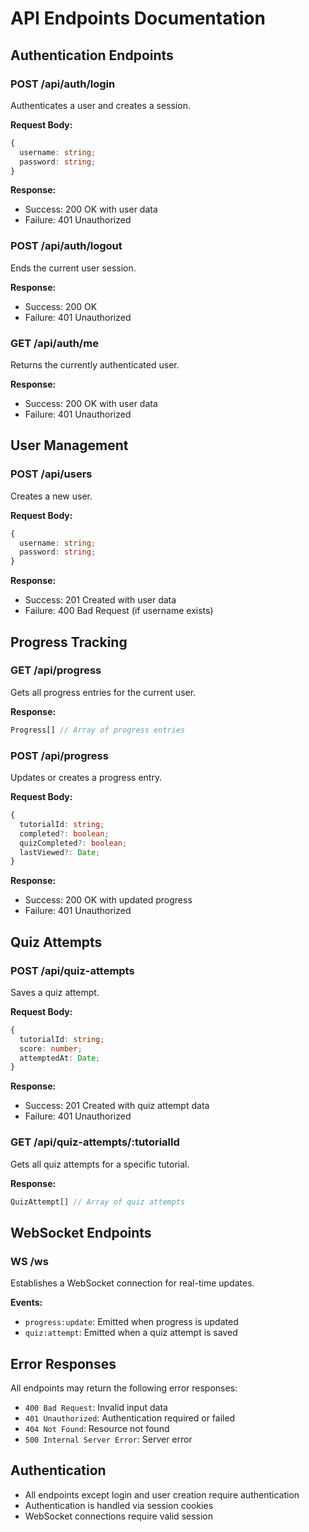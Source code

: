 # API Endpoints Documentation

## Authentication Endpoints

### POST /api/auth/login

Authenticates a user and creates a session.

**Request Body:**

```typescript
{
  username: string;
  password: string;
}
```

**Response:**

- Success: 200 OK with user data
- Failure: 401 Unauthorized

### POST /api/auth/logout

Ends the current user session.

**Response:**

- Success: 200 OK
- Failure: 401 Unauthorized

### GET /api/auth/me

Returns the currently authenticated user.

**Response:**

- Success: 200 OK with user data
- Failure: 401 Unauthorized

## User Management

### POST /api/users

Creates a new user.

**Request Body:**

```typescript
{
  username: string;
  password: string;
}
```

**Response:**

- Success: 201 Created with user data
- Failure: 400 Bad Request (if username exists)

## Progress Tracking

### GET /api/progress

Gets all progress entries for the current user.

**Response:**

```typescript
Progress[] // Array of progress entries
```

### POST /api/progress

Updates or creates a progress entry.

**Request Body:**

```typescript
{
  tutorialId: string;
  completed?: boolean;
  quizCompleted?: boolean;
  lastViewed?: Date;
}
```

**Response:**

- Success: 200 OK with updated progress
- Failure: 401 Unauthorized

## Quiz Attempts

### POST /api/quiz-attempts

Saves a quiz attempt.

**Request Body:**

```typescript
{
  tutorialId: string;
  score: number;
  attemptedAt: Date;
}
```

**Response:**

- Success: 201 Created with quiz attempt data
- Failure: 401 Unauthorized

### GET /api/quiz-attempts/:tutorialId

Gets all quiz attempts for a specific tutorial.

**Response:**

```typescript
QuizAttempt[] // Array of quiz attempts
```

## WebSocket Endpoints

### WS /ws

Establishes a WebSocket connection for real-time updates.

**Events:**

- `progress:update`: Emitted when progress is updated
- `quiz:attempt`: Emitted when a quiz attempt is saved

## Error Responses

All endpoints may return the following error responses:

- `400 Bad Request`: Invalid input data
- `401 Unauthorized`: Authentication required or failed
- `404 Not Found`: Resource not found
- `500 Internal Server Error`: Server error

## Authentication

- All endpoints except login and user creation require authentication
- Authentication is handled via session cookies
- WebSocket connections require valid session
